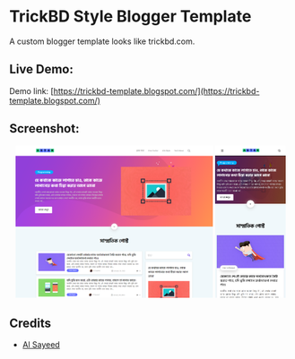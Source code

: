 # TrickBD Style Blogger Template
A custom blogger template looks like trickbd.com.
## Live Demo:
Demo link: [https://trickbd-template.blogspot.com/](https://trickbd-template.blogspot.com/)
## Screenshot:
<p align="center" width="100%">
    <img width="70%" src="https://raw.githubusercontent.com/alsayeedar/trickbd-blogger-template/main/Screenshots/Demo_Laptop.png"/>
    <img width="25%" src="https://raw.githubusercontent.com/alsayeedar/trickbd-blogger-template/main/Screenshots/Demo_iPhone-13-Pro-Max.png"/>
</p>

## Credits
- [Al Sayeed](https://github.com/alsayeedar/)
